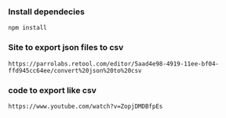 ### Install dependecies

```npm
npm install
```

### Site to export json files to csv

```npm
https://parrolabs.retool.com/editor/5aad4e98-4919-11ee-bf04-ffd945cc64ee/convert%20json%20to%20csv
```

### code to export like csv

```npm
https://www.youtube.com/watch?v=ZopjDMDBfpEs
```
